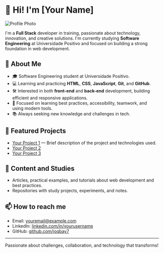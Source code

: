 # 👋 Hi! I'm [Your Name]

![Profile Photo](profile.jpg) <!-- Replace 'profile.jpg' with your photo -->

I'm a **Full Stack** developer in training, passionate about technology, innovation, and creative solutions. I'm currently studying **Software Engineering** at Universidade Positivo and focused on building a strong foundation in web development.

## 🚀 About Me

- 🎓 Software Engineering student at Universidade Positivo.
- 💻 Learning and practicing **HTML**, **CSS**, **JavaScript**, **Git**, and **GitHub**.
- 🛠️ Interested in both **front-end** and **back-end** development, building efficient and responsive applications.
- 🎯 Focused on learning best practices, accessibility, teamwork, and using modern tools.
- 📚 Always seeking new knowledge and challenges in tech.

## 🌟 Featured Projects

- [Your Project 1](#) — Brief description of the project and technologies used.
- [Your Project 2](#)
- [Your Project 3](#)

## 📝 Content and Studies

- Articles, practical examples, and tutorials about web development and best practices.
- Repositories with study projects, experiments, and notes.

## 📫 How to reach me

- Email: [youremail@example.com](mailto:youremail@example.com)
- LinkedIn: [linkedin.com/in/yourusername](https://linkedin.com/in/yourusername)
- GitHub: [github.com/joqbay7](https://github.com/joqbay7)

---

Passionate about challenges, collaboration, and technology that transforms!
